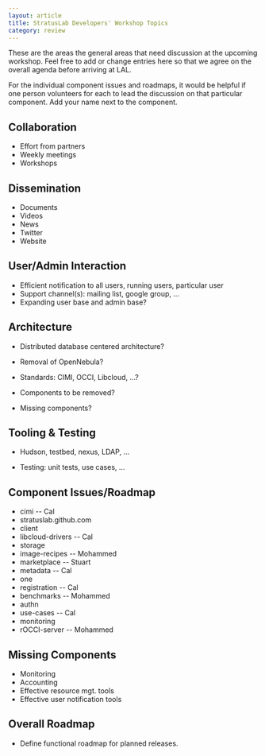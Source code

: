 ```yaml
---
layout: article
title: StratusLab Developers' Workshop Topics
category: review
---
```


These are the areas the general areas that need discussion at the upcoming
workshop. Feel free to add or change entries here so that we agree on the
overall agenda before arriving at LAL.

For the individual component issues and roadmaps, it would be helpful if one
person volunteers for each to lead the discussion on that particular
component.  Add your name next to the component.

Collaboration
-------------

* Effort from partners
* Weekly meetings
* Workshops

Dissemination
-------------

* Documents
* Videos
* News
* Twitter
* Website

User/Admin Interaction
----------------------

* Efficient notification to all users, running users, particular user
* Support channel(s): mailing list, google group, ...
* Expanding user base and admin base? 

Architecture
------------

* Distributed database centered architecture?
* Removal of OpenNebula? 

* Standards: CIMI, OCCI, Libcloud, ...?

* Components to be removed?
* Missing components? 

Tooling & Testing
-----------------

* Hudson, testbed, nexus, LDAP, ...

* Testing: unit tests, use cases, ...

Component Issues/Roadmap
------------------------

* cimi -- Cal
* stratuslab.github.com
* client
* libcloud-drivers -- Cal
* storage
* image-recipes -- Mohammed
* marketplace -- Stuart
* metadata -- Cal
* one
* registration -- Cal
* benchmarks -- Mohammed
* authn
* use-cases -- Cal
* monitoring
* rOCCI-server -- Mohammed

Missing Components
------------------

* Monitoring
* Accounting
* Effective resource mgt. tools
* Effective user notification tools

Overall Roadmap
---------------

* Define functional roadmap for planned releases.
